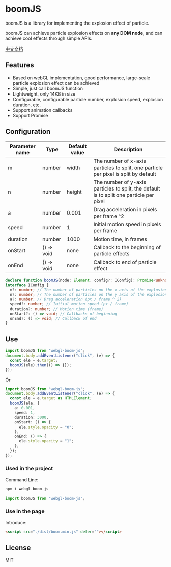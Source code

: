 # boomJS

boomJS is a library for implementing the explosion effect of particle.

boomJS can achieve particle explosion effects on <b>any DOM node</b>, and can achieve cool effects through simple APIs.

[中文文档](https://github.com/junqiuzhang/boom-js/blob/master/README_zh-CN.md)

## Features

- Based on webGL implementation, good performance, large-scale particle explosion effect can be achieved
- Simple, just call boomJS function
- Lightweight, only 14KB in size
- Configurable, configurable particle number, explosion speed, explosion duration, etc.
- Support animation callbacks
- Support Promise

## Configuration

| Parameter name | Type       | Default value | Description                                                                             |
| -------------- | ---------- | ------------- | --------------------------------------------------------------------------------------- |
| m              | number     | width         | The number of x-axis particles to split, one particle per pixel is split by default     |
| n              | number     | height        | The number of y-axis particles to split, the default is to split one particle per pixel |
| a              | number     | 0.001         | Drag acceleration in pixels per frame ^2                                                |
| speed          | number     | 1             | Initial motion speed in pixels per frame                                                |
| duration       | number     | 1000          | Motion time, in frames                                                                  |
| onStart        | () => void | none          | Callback to the beginning of particle effects                                           |
| onEnd          | () => void | none          | Callback to end of particle effect                                                      |

```ts
declare function boomJS(node: Element, config?: IConfig): Promise<unknown>;
interface IConfig {
  m?: number; // The number of particles on the x axis of the explosion
  n?: number; // The number of particles on the y axis of the explosion
  a?: number; // Drag acceleration (px / frame ^ 2)
  speed?: number; // Initial motion speed (px / frame)
  duration?: number; // Motion time (frame)
  onStart?: () => void; // Callbacks of beginning
  onEnd?: () => void; // Callback of end
}
```

## Use

```ts
import boomJS from "webgl-boom-js";
document.body.addEventListener("click", (e) => {
  const ele = e.target;
  boomJS(ele).then(() => {});
});
```

Or

```ts
import boomJS from "webgl-boom-js";
document.body.addEventListener("click", (e) => {
  const ele = e.target as HTMLElement;
  boomJS(ele, {
    a: 0.001,
    speed: 1,
    duration: 3000,
    onStart: () => {
      ele.style.opacity = "0";
    },
    onEnd: () => {
      ele.style.opacity = "1";
    },
  });
});
```

### Used in the project

Command Line:

```sh
npm i webgl-boom-js
```

```ts
import boomJS from "webgl-boom-js";
```

### Use in the page

Introduce:

```html
<script src="./dist/boom.min.js" defer=""></script>
```

## License

MIT

